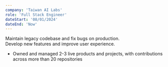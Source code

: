 ```yaml
---
company: 'Taiwan AI Labs'
role: 'Full Stack Engineer'
dateStart: '08/01/2024'
dateEnd: 'Now'
---
```


Maintain legacy codebase and fix bugs on production.<br/>
Develop new features and improve user experience.

- Owned and managed 2-3 live products and projects, with contributions across more than 20 repositories
